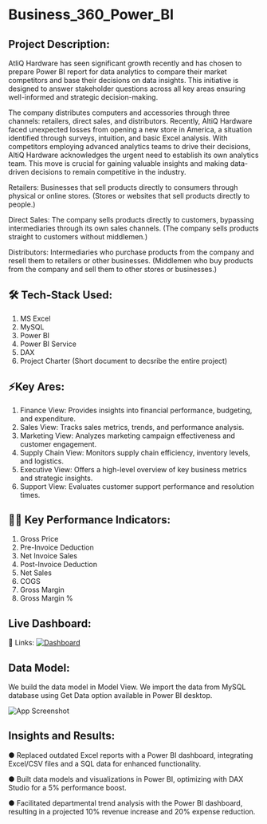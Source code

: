 # Business_360_Power_BI

Project Description:
----------------------
AtliQ Hardware has seen significant growth recently and has chosen to prepare Power BI report for data analytics to compare their market competitors and base their decisions on data insights. This initiative is designed to answer stakeholder questions across all key areas ensuring well-informed and strategic decision-making.

The company distributes computers and accessories through three channels: retailers, direct sales, and distributors. Recently, AltiQ Hardware faced unexpected losses from opening a new store in America, a situation identified through surveys, intuition, and basic Excel analysis. With competitors employing advanced analytics teams to drive their decisions, AltiQ Hardware acknowledges the urgent need to establish its own analytics team. This move is crucial for gaining valuable insights and making data-driven decisions to remain competitive in the industry.

Retailers: Businesses that sell products directly to consumers through physical or online stores. (Stores or websites that sell products directly to people.)

Direct Sales: The company sells products directly to customers, bypassing intermediaries through its own sales channels. (The company sells products straight to customers without middlemen.)

Distributors: Intermediaries who purchase products from the company and resell them to retailers or other businesses. (Middlemen who buy products from the company and sell them to other stores or businesses.)

🛠 Tech-Stack Used:
---------------------
1. MS Excel
2. MySQL
3. Power BI
4. Power BI Service
5. DAX
6. Project Charter (Short document to decsribe the entire project)

⚡️Key Ares:
--------------------
1. Finance View: Provides insights into financial performance, budgeting, and expenditure.
2. Sales View: Tracks sales metrics, trends, and performance analysis.
3. Marketing View: Analyzes marketing campaign effectiveness and customer engagement.
4. Supply Chain View: Monitors supply chain efficiency, inventory levels, and logistics.
5. Executive View: Offers a high-level overview of key business metrics and strategic insights.
6. Support View: Evaluates customer support performance and resolution times.

👩‍💻 Key Performance Indicators:
----------------------------
1. Gross Price
2. Pre-Invoice Deduction
3. Net Invoice Sales
4. Post-Invoice Deduction
5. Net Sales
6. COGS
7. Gross Margin
8. Gross Margin %

Live Dashboard:
--------------------------

🔗 Links:  [![Dashboard](https://img.shields.io/badge/dashboard-000?style=for-the-badge&logo=ko-fi&logoColor=white)](https://app.powerbi.com/view?r=eyJrIjoiMWJhZGJhZDEtNDg3ZS00ZDJjLTllNzctNjExYzMxNTRkNDc1IiwidCI6ImM2ZTU0OWIzLTVmNDUtNDAzMi1hYWU5LWQ0MjQ0ZGM1YjJjNCJ9
)

Data Model:
-------------------------
We build the data model in Model View. We import the data from MySQL database using Get Data option available in Power BI desktop.

![App Screenshot](https://github.com/user-attachments/assets/7220f1c3-870d-4b71-91c7-a3c8c71d2899)

Insights and Results:
--------------------------
●	Replaced outdated Excel reports with a Power BI dashboard, integrating Excel/CSV files and a SQL data for enhanced functionality.

●	Built data models and visualizations in Power BI, optimizing with DAX Studio for a 5% performance boost.

●	Facilitated departmental trend analysis with the Power BI dashboard, resulting in a projected 10% revenue increase and 20% expense reduction.


   
